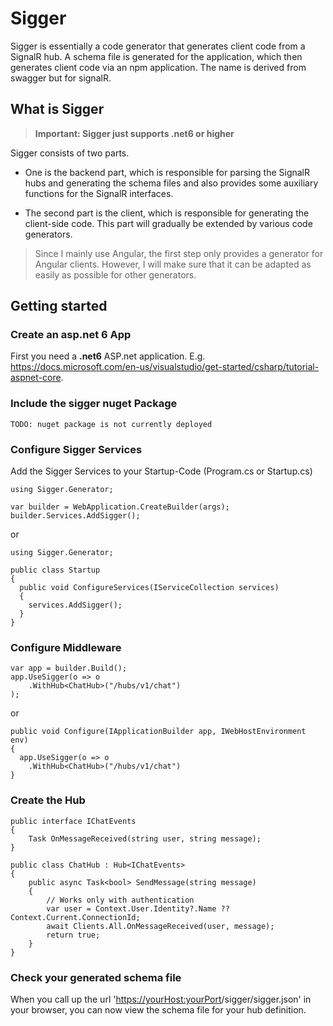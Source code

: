 # Sigger

Sigger is essentially a code generator that generates client code from a SignalR hub. 
A schema file is generated for the application, which then generates client code via an npm application.
The name is derived from swagger but for signalR.

## What is Sigger

>
> **Important: Sigger just supports .net6 or higher**
>

Sigger consists of two parts. 

 - One is the backend part, which is responsible for parsing the SignalR hubs and generating the schema 
   files and also provides some auxiliary functions for the SignalR interfaces.
   
 - The second part is the client, which is responsible for generating the client-side code. 
   This part will gradually be extended by various code generators.
 
 > Since I mainly use Angular, the first step only provides a generator for Angular clients. However, 
 > I will make sure that it can be adapted as easily as possible for other generators.
 
 ## Getting started
 

### Create an asp.net 6 App
First you need a **.net6** ASP.net application. E.g. https://docs.microsoft.com/en-us/visualstudio/get-started/csharp/tutorial-aspnet-core.

### Include the sigger nuget Package

```
TODO: nuget package is not currently deployed
```

### Configure Sigger Services
Add the Sigger Services to your Startup-Code (Program.cs or Startup.cs) 

```
using Sigger.Generator;

var builder = WebApplication.CreateBuilder(args);
builder.Services.AddSigger();
```
or

```
using Sigger.Generator;

public class Startup
{
  public void ConfigureServices(IServiceCollection services)
  {
    services.AddSigger();
  }
}
```

### Configure Middleware
```
var app = builder.Build();
app.UseSigger(o => o
    .WithHub<ChatHub>("/hubs/v1/chat")
);

```
or

```
public void Configure(IApplicationBuilder app, IWebHostEnvironment env)
{
  app.UseSigger(o => o
    .WithHub<ChatHub>("/hubs/v1/chat")
}
```

### Create the Hub

```
public interface IChatEvents
{
    Task OnMessageReceived(string user, string message);
}

public class ChatHub : Hub<IChatEvents>
{
    public async Task<bool> SendMessage(string message)
    {
        // Works only with authentication
        var user = Context.User.Identity?.Name ?? Context.Current.ConnectionId;
        await Clients.All.OnMessageReceived(user, message);
        return true;
    }
}
```

### Check your generated schema file

When you call up the url '<https://yourHost:yourPort>/sigger/sigger.json' in your browser, you can now view the schema file for your hub definition.
